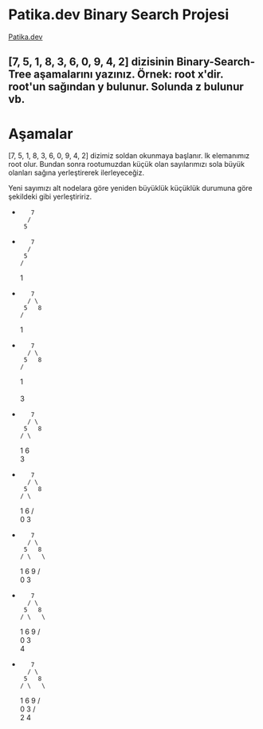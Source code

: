 # Patika.dev Binary Search Projesi 

[Patika.dev](https://www.patika.dev/tr)


## [7, 5, 1, 8, 3, 6, 0, 9, 4, 2] dizisinin Binary-Search-Tree aşamalarını yazınız. Örnek: root x'dir. root'un sağından y bulunur. Solunda z bulunur vb.

# Aşamalar

[7, 5, 1, 8, 3, 6, 0, 9, 4, 2] dizimiz soldan okunmaya başlanır. lk elemanımız root olur. Bundan sonra rootumuzdan küçük olan sayılarımızı sola büyük
olanları sağına yerleştirerek ilerleyeceğiz. 

Yeni sayımızı alt nodelara göre yeniden büyüklük küçüklük durumuna göre şekildeki gibi yerleştiririz.

*        7
        /
       5






*        7
        / 
       5   
      /
     1




*        7
        / \
       5   8
      /
     1       




*        7
        / \
       5   8
      / 
     1  
      \
       3      




*        7
        / \
       5   8
      / \
     1   6
      \
       3




*        7
        / \
       5   8
      / \
     1   6
    / \
   0   3




*        7
        / \
       5   8
      / \   \
     1   6   9
    / \
   0   3




*        7
        / \
       5   8
      / \   \
     1   6   9
    / \
   0   3
        \
         4
         



*        7
        / \
       5   8
      / \   \
     1   6   9
    / \
   0   3
      / \
     2   4





       